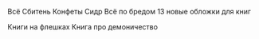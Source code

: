 Всё Сбитень 
Конфеты
Сидр
Всё по бредом 13
новые обложки для книг

Книги на флешках
Книга про демоничество 